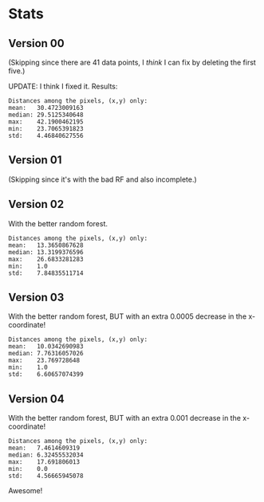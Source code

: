 # Stats

## Version 00

(Skipping since there are 41 data points, I _think_ I can fix by deleting the first five.)

UPDATE: I think I fixed it. Results:

```
Distances among the pixels, (x,y) only:
mean:   30.4723009163
median: 29.5125340648
max:    42.1900462195
min:    23.7065391823
std:    4.46840627556
```


## Version 01

(Skipping since it's with the bad RF and also incomplete.)



## Version 02

With the better random forest.

```
Distances among the pixels, (x,y) only:
mean:   13.3650867628
median: 13.3199376596
max:    26.6833281283
min:    1.0
std:    7.84835511714
```


## Version 03

With the better random forest, BUT with an extra 0.0005 decrease in the x-coordinate!

```
Distances among the pixels, (x,y) only:
mean:   10.0342690983
median: 7.76316057026
max:    23.769728648
min:    1.0
std:    6.60657074399
```

## Version 04

With the better random forest, BUT with an extra 0.001 decrease in the x-coordinate!

```
Distances among the pixels, (x,y) only:
mean:   7.4614609319
median: 6.32455532034
max:    17.691806013
min:    0.0
std:    4.56665945078
```

Awesome!

